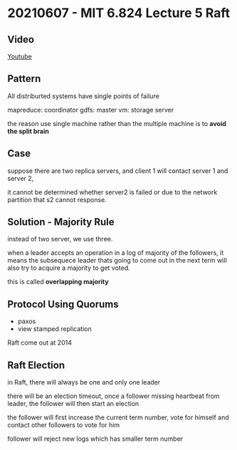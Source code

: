 # 20210607 - MIT 6.824  Lecture 5 Raft

## Video
[Youtube](https://www.youtube.com/watch?v=R2-9bsKmEbo&feature=youtu.be)


## Pattern
All distriburted systems have single points of failure

mapreduce: coordinator
gdfs: master
vm: storage server 

the reason use single machine rather than the multiple machine is to **avoid the split brain**


## Case
suppose there are two replica servers, and client 1 will contact server 1 and server 2,

it cannot be determined whether server2 is failed or due to the network partition that s2 cannot response.

## Solution - Majority Rule

instead of two server, we use three. 

when a leader accepts an operation in a log of majority of the followers, it means the subsequece leader thats going to 
come out in the next term will also try to acquire a majority to get voted.

this is called **overlapping majority**

## Protocol Using Quorums

- paxos
- view stamped replication

Raft come out at 2014


## Raft Election

in Raft, there will always be one and only one leader

there will be an election timeout,
once a follower missing heartbeat from leader, the follower will then start an election

the follower will first increase the current term number, vote for himself and contact other followers to vote for him

follower will reject new logs which has smaller term number
